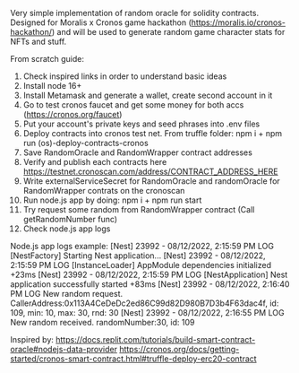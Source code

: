 Very simple implementation of random oracle for solidity contracts. 
Designed for Moralis x Cronos game hackathon (https://moralis.io/cronos-hackathon/) and will be used to generate random game character stats for NFTs and stuff.

From scratch guide:
1) Check inspired links in order to understand basic ideas
2) Install node 16+
3) Install Metamask and generate a wallet, create second account in it
4) Go to test cronos faucet and get some money for both accs (https://cronos.org/faucet)
5) Put your account's private keys and seed phrases into .env files
6) Deploy contracts into cronos test net. From truffle folder: npm i + npm run (os)-deploy-contracts-cronos
7) Save RandomOracle and RandomWrapper contract addresses
8) Verify and publish each contracts here https://testnet.cronoscan.com/address/CONTRACT_ADDRESS_HERE
9) Write externalServiceSecret for RandomOracle and randomOracle for RandomWrapper contrats on the cronoscan
10) Run node.js app by doing: npm i + npm run start
11) Try request some random from RandomWrapper contract (Call getRandomNumber func)
12) Check node.js app logs

Node.js app logs example:
[Nest] 23992  - 08/12/2022, 2:15:59 PM LOG [NestFactory] Starting Nest application...
[Nest] 23992  - 08/12/2022, 2:15:59 PM LOG [InstanceLoader] AppModule dependencies initialized +23ms
[Nest] 23992  - 08/12/2022, 2:15:59 PM LOG [NestApplication] Nest application successfully started +83ms
[Nest] 23992  - 08/12/2022, 2:16:40 PM LOG New random request. CallerAddress:0x113A4CeDeDc2ed86C99d82D980B7D3b4F63dac4f, id: 109, min: 10, max: 30, rnd: 30
[Nest] 23992  - 08/12/2022, 2:16:55 PM LOG New random received. randomNumber:30, id: 109

Inspired by:
https://docs.replit.com/tutorials/build-smart-contract-oracle#nodejs-data-provider
https://cronos.org/docs/getting-started/cronos-smart-contract.html#truffle-deploy-erc20-contract